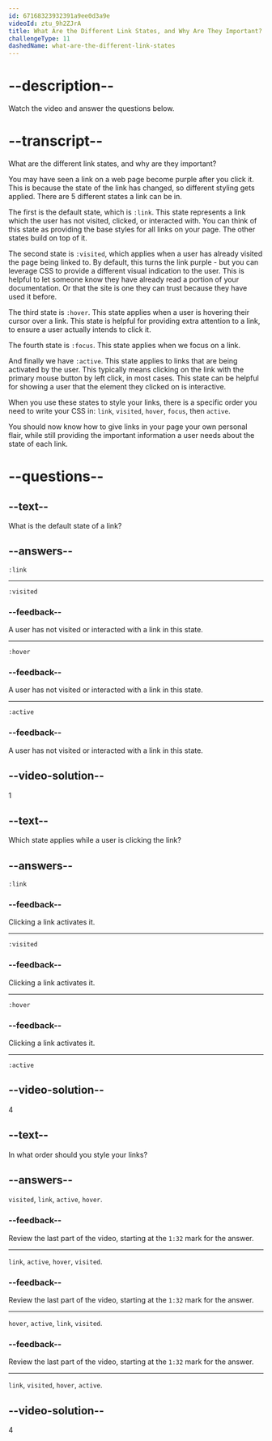 ```yaml
---
id: 67168323932391a9ee0d3a9e
videoId: ztu_9h2ZJrA
title: What Are the Different Link States, and Why Are They Important?
challengeType: 11
dashedName: what-are-the-different-link-states
---
```


# --description--

Watch the video and answer the questions below.

# --transcript--

What are the different link states, and why are they important?

You may have seen a link on a web page become purple after you click it. This is because the state of the link has changed, so different styling gets applied. There are 5 different states a link can be in.

The first is the default state, which is `:link`. This state represents a link which the user has not visited, clicked, or interacted with. You can think of this state as providing the base styles for all links on your page. The other states build on top of it.

The second state is `:visited`, which applies when a user has already visited the page being linked to. By default, this turns the link purple - but you can leverage CSS to provide a different visual indication to the user. This is helpful to let someone know they have already read a portion of your documentation. Or that the site is one they can trust because they have used it before.

The third state is `:hover`. This state applies when a user is hovering their cursor over a link. This state is helpful for providing extra attention to a link, to ensure a user actually intends to click it.

The fourth state is `:focus`. This state applies when we focus on a link.

And finally we have `:active`. This state applies to links that are being activated by the user. This typically means clicking on the link with the primary mouse button by left click, in most cases. This state can be helpful for showing a user that the element they clicked on is interactive.

When you use these states to style your links, there is a specific order you need to write your CSS in: `link`, `visited`, `hover`, `focus`, then `active`.

You should now know how to give links in your page your own personal flair, while still providing the important information a user needs about the state of each link.

# --questions--

## --text--

What is the default state of a link?

## --answers--

`:link`

---

`:visited`

### --feedback--

A user has not visited or interacted with a link in this state.

---

`:hover`

### --feedback--

A user has not visited or interacted with a link in this state.

---

`:active`

### --feedback--

A user has not visited or interacted with a link in this state.

## --video-solution--

1

## --text--

Which state applies while a user is clicking the link?

## --answers--

`:link`

### --feedback--

Clicking a link activates it.

---

`:visited`

### --feedback--

Clicking a link activates it.

---

`:hover`

### --feedback--

Clicking a link activates it.

---

`:active`

## --video-solution--

4

## --text--

In what order should you style your links?

## --answers--

`visited`, `link`, `active`, `hover`.

### --feedback--

Review the last part of the video, starting at the `1:32` mark for the answer.

---

`link`, `active`, `hover`, `visited`.

### --feedback--

Review the last part of the video, starting at the `1:32` mark for the answer.

---

`hover`, `active`, `link`, `visited`.

### --feedback--

Review the last part of the video, starting at the `1:32` mark for the answer.

---

`link`, `visited`, `hover`, `active`.

## --video-solution--

4

